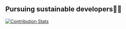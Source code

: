 ## Pursuing sustainable developers🧑‍💻

[![Contribution Stats](https://github-contribution-stats.vercel.app/api/?username=kimjouny)](https://github.com/LordDashMe/github-contribution-stats/)
